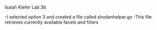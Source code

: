 Isaiah Kiefer
Lab 3b

-I selected option 3 and created a file called shodanhelper.go
-This file retrieves currently available facets and filters 
